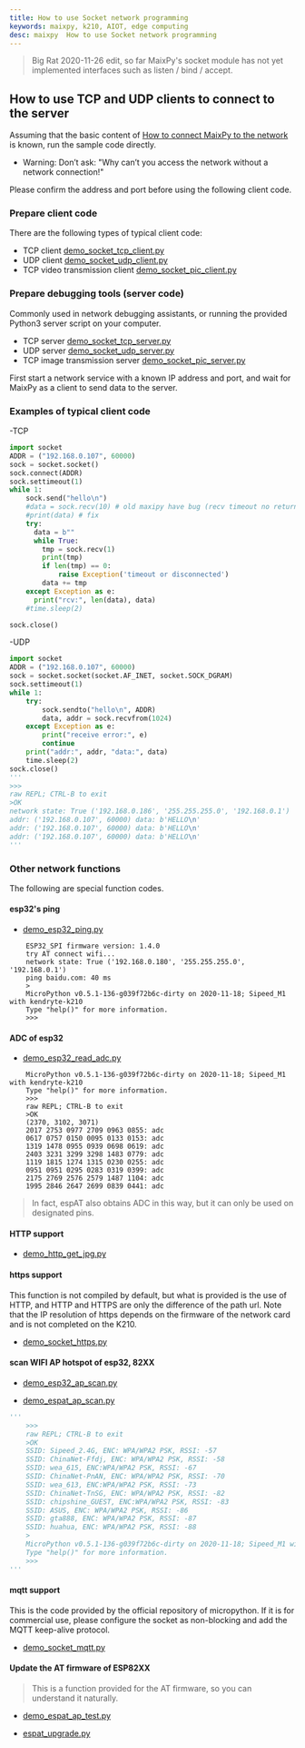 ```yaml
---
title: How to use Socket network programming
keywords: maixpy, k210, AIOT, edge computing
desc: maixpy  How to use Socket network programming
---
```



> Big Rat 2020-11-26 edit, so far MaixPy's socket module has not yet implemented interfaces such as listen / bind / accept.

## How to use TCP and UDP clients to connect to the server

Assuming that the basic content of [How to connect MaixPy to the network](./network_config.md) is known, run the sample code directly.

* Warning: Don’t ask: "Why can’t you access the network without a network connection!"

Please confirm the address and port before using the following client code.

### Prepare client code

There are the following types of typical client code:

- TCP client [demo_socket_tcp_client.py](https://github.com/sipeed/MaixPy_scripts/blob/master/network/demo_socket_tcp_client.py)
- UDP client [demo_socket_udp_client.py](https://github.com/sipeed/MaixPy_scripts/blob/master/network/demo_socket_udp_client.py)
- TCP video transmission client [demo_socket_pic_client.py](https://github.com/sipeed/MaixPy_scripts/blob/master/network/demo_socket_pic_client.py)

### Prepare debugging tools (server code)

Commonly used in network debugging assistants, or running the provided Python3 server script on your computer.

- TCP server [demo_socket_tcp_server.py](https://github.com/sipeed/MaixPy_scripts/blob/master/network/demo_socket_tcp_server.py)
- UDP server [demo_socket_udp_server.py](https://github.com/sipeed/MaixPy_scripts/blob/master/network/demo_socket_udp_server.py)
- TCP image transmission server [demo_socket_pic_server.py](https://github.com/sipeed/MaixPy_scripts/blob/master/network/demo_socket_pic_server.py)

First start a network service with a known IP address and port, and wait for MaixPy as a client to send data to the server.

### Examples of typical client code

-TCP

```python
import socket
ADDR = ("192.168.0.107", 60000)
sock = socket.socket()
sock.connect(ADDR)
sock.settimeout(1)
while 1:
    sock.send("hello\n")
    #data = sock.recv(10) # old maxipy have bug (recv timeout no return last data)
    #print(data) # fix
    try:
      data = b""
      while True:
        tmp = sock.recv(1)
        print(tmp)
        if len(tmp) == 0:
            raise Exception('timeout or disconnected')
        data += tmp
    except Exception as e:
      print("rcv:", len(data), data)
    #time.sleep(2)

sock.close()
```

-UDP

```python
import socket
ADDR = ("192.168.0.107", 60000)
sock = socket.socket(socket.AF_INET, socket.SOCK_DGRAM)
sock.settimeout(1)
while 1:
    try:
        sock.sendto("hello\n", ADDR)
        data, addr = sock.recvfrom(1024)
    except Exception as e:
        print("receive error:", e)
        continue
    print("addr:", addr, "data:", data)
    time.sleep(2)
sock.close()
'''
>>>
raw REPL; CTRL-B to exit
>OK
network state: True ('192.168.0.186', '255.255.255.0', '192.168.0.1')
addr: ('192.168.0.107', 60000) data: b'HELLO\n'
addr: ('192.168.0.107', 60000) data: b'HELLO\n'
addr: ('192.168.0.107', 60000) data: b'HELLO\n'
'''
```

### Other network functions

The following are special function codes.

#### esp32's ping

- [demo_esp32_ping.py](https://github.com/sipeed/MaixPy_scripts/blob/master/network/demo_esp32_ping.py)

```shell
    ESP32_SPI firmware version: 1.4.0
    try AT connect wifi...
    network state: True ('192.168.0.180', '255.255.255.0', '192.168.0.1')
    ping baidu.com: 40 ms
    >
    MicroPython v0.5.1-136-g039f72b6c-dirty on 2020-11-18; Sipeed_M1 with kendryte-k210
    Type "help()" for more information.
    >>>
```

#### ADC of esp32

- [demo_esp32_read_adc.py](https://github.com/sipeed/MaixPy_scripts/blob/master/network/demo_esp32_read_adc.py)

```shell
    MicroPython v0.5.1-136-g039f72b6c-dirty on 2020-11-18; Sipeed_M1 with kendryte-k210
    Type "help()" for more information.
    >>>
    raw REPL; CTRL-B to exit
    >OK
    (2370, 3102, 3071)
    2017 2753 0977 2709 0963 0855: adc
    0617 0757 0150 0095 0133 0153: adc
    1319 1478 0955 0939 0698 0619: adc
    2403 3231 3299 3298 1483 0779: adc
    1119 1815 1274 1315 0230 0255: adc
    0951 0951 0295 0283 0319 0399: adc
    2175 2769 2576 2579 1487 1104: adc
    1995 2846 2647 2699 0839 0441: adc
```

> In fact, espAT also obtains ADC in this way, but it can only be used on designated pins.

#### HTTP support

- [demo_http_get_jpg.py](https://github.com/sipeed/MaixPy_scripts/blob/master/network/demo_http_get_jpg.py)

#### https support

This function is not compiled by default, but what is provided is the use of HTTP, and HTTP and HTTPS are only the difference of the path url. Note that the IP resolution of https depends on the firmware of the network card and is not completed on the K210.

- [demo_socket_https.py](https://github.com/sipeed/MaixPy_scripts/blob/master/network/demo_socket_https.py)

#### scan WIFI AP hotspot of esp32, 82XX

- [demo_esp32_ap_scan.py](https://github.com/sipeed/MaixPy_scripts/blob/master/network/demo_esp32_ap_scan.py)

- [demo_espat_ap_scan.py](https://github.com/sipeed/MaixPy_scripts/blob/master/network/demo_espat_ap_scan.py)
```python
'''
    >>>
    raw REPL; CTRL-B to exit
    >OK
    SSID: Sipeed_2.4G, ENC: WPA/WPA2 PSK, RSSI: -57
    SSID: ChinaNet-Ffdj, ENC: WPA/WPA2 PSK, RSSI: -58
    SSID: wea_615, ENC:WPA/WPA2 PSK, RSSI: -67
    SSID: ChinaNet-PnAN, ENC: WPA/WPA2 PSK, RSSI: -70
    SSID: wea_613, ENC:WPA/WPA2 PSK, RSSI: -73
    SSID: ChinaNet-TnSG, ENC: WPA/WPA2 PSK, RSSI: -82
    SSID: chipshine_GUEST, ENC:WPA/WPA2 PSK, RSSI: -83
    SSID: ASUS, ENC: WPA/WPA2 PSK, RSSI: -86
    SSID: gta888, ENC: WPA/WPA2 PSK, RSSI: -87
    SSID: huahua, ENC: WPA/WPA2 PSK, RSSI: -88
    >
    MicroPython v0.5.1-136-g039f72b6c-dirty on 2020-11-18; Sipeed_M1 with kendryte-k210
    Type "help()" for more information.
    >>>
'''
```

#### mqtt support

This is the code provided by the official repository of micropython. If it is for commercial use, please configure the socket as non-blocking and add the MQTT keep-alive protocol.

- [demo_socket_mqtt.py](https://github.com/sipeed/MaixPy_scripts/blob/master/network/demo_socket_mqtt.py)

#### Update the AT firmware of ESP82XX

> This is a function provided for the AT firmware, so you can understand it naturally.

- [demo_espat_ap_test.py](https://github.com/sipeed/MaixPy_scripts/blob/master/network/demo_espat_ap_test.py)

- [espat_upgrade.py](https://github.com/sipeed/MaixPy_scripts/blob/master/network/espat_upgrade.py)
